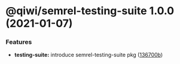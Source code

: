 # @qiwi/semrel-testing-suite 1.0.0 (2021-01-07)


### Features

* **testing-suite:** introduce semrel-testing-suite pkg ([136700b](https://github.com/qiwi/semantic-release-toolkit/commit/136700b35cc5938b6213dc33098c94426e183178))
